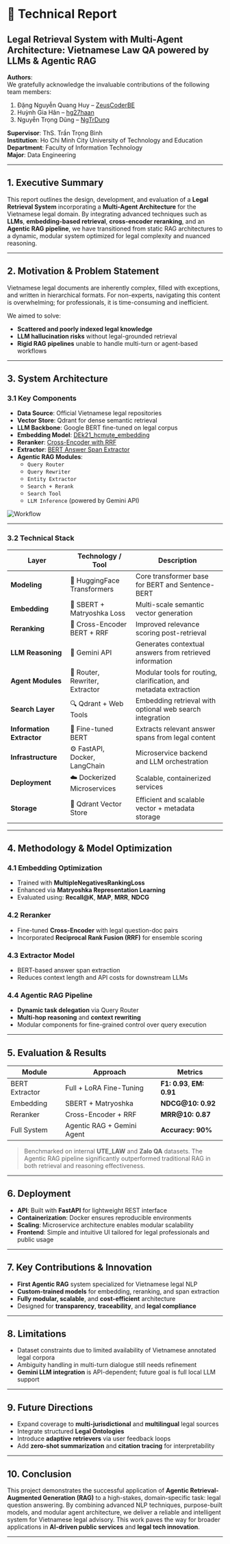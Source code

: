 # 📄 **Technical Report**

## Legal Retrieval System with Multi-Agent Architecture: Vietnamese Law QA powered by LLMs & Agentic RAG

**Authors**:  
We gratefully acknowledge the invaluable contributions of the following team members:

1. Đặng Nguyễn Quang Huy – [ZeusCoderBE](https://github.com/ZeusCoderBE)  
2. Huỳnh Gia Hân – [hg27haan](https://github.com/hg27haan)  
3. Nguyễn Trọng Dũng – [NgTrDung](https://github.com/NgTrDung)

**Supervisor**: ThS. Trần Trọng Bình  
**Institution**: Ho Chi Minh City University of Technology and Education  
**Department**: Faculty of Information Technology  
**Major**: Data Engineering

---

## 1. Executive Summary

This report outlines the design, development, and evaluation of a **Legal Retrieval System** incorporating a **Multi-Agent Architecture** for the Vietnamese legal domain. By integrating advanced techniques such as **LLMs**, **embedding-based retrieval**, **cross-encoder reranking**, and an **Agentic RAG pipeline**, we have transitioned from static RAG architectures to a dynamic, modular system optimized for legal complexity and nuanced reasoning.

---

## 2. Motivation & Problem Statement

Vietnamese legal documents are inherently complex, filled with exceptions, and written in hierarchical formats. For non-experts, navigating this content is overwhelming; for professionals, it is time-consuming and inefficient.

We aimed to solve:

- **Scattered and poorly indexed legal knowledge**
- **LLM hallucination risks** without legal-grounded retrieval
- **Rigid RAG pipelines** unable to handle multi-turn or agent-based workflows

---

## 3. System Architecture

### 3.1 Key Components

- **Data Source**: Official Vietnamese legal repositories
- **Vector Store**: Qdrant for dense semantic retrieval
- **LLM Backbone**: Google BERT fine-tuned on legal corpus
- **Embedding Model**: [DEk21_hcmute_embedding](https://huggingface.co/huyydangg/DEk21_hcmute_embedding)
- **Reranker**: [Cross-Encoder with RRF](https://huggingface.co/hghaan/rerank_model)
- **Extractor**: [BERT Answer Span Extractor](https://huggingface.co/huyydangg/bert_extract_full_fine-tuned)
- **Agentic RAG Modules**:
  - `Query Router`
  - `Query Rewriter`
  - `Entity Extractor`
  - `Search + Rerank`
  - `Search Tool`
  - `LLM Inference` (powered by Gemini API)

![Workflow](https://github.com/user-attachments/assets/69daefa3-937a-4f94-9b6f-9b888051c252)

---

### 3.2 Technical Stack

| Layer             | Technology / Tool                             | Description                                                                 |
|------------------|-----------------------------------------------|-----------------------------------------------------------------------------|
| **Modeling**      | 🤗 HuggingFace Transformers                   | Core transformer base for BERT and Sentence-BERT                           |
| **Embedding**     | 🧠 SBERT + Matryoshka Loss                    | Multi-scale semantic vector generation                                     |
| **Reranking**     | 🎯 Cross-Encoder BERT + RRF                   | Improved relevance scoring post-retrieval                                  |
| **LLM Reasoning** | 🔮 Gemini API                                 | Generates contextual answers from retrieved information                    |
| **Agent Modules** | 🤖 Router, Rewriter, Extractor                | Modular tools for routing, clarification, and metadata extraction          |
| **Search Layer**  | 🔍 Qdrant + Web Tools                         | Embedding retrieval with optional web search integration                   |
| **Information Extractor** | 🧾 Fine-tuned BERT                    | Extracts relevant answer spans from legal content                          |
| **Infrastructure**| ⚙️ FastAPI, Docker, LangChain                 | Microservice backend and LLM orchestration                                 |
| **Deployment**    | ☁️ Dockerized Microservices                  | Scalable, containerized services                                           |
| **Storage**       | 🧮 Qdrant Vector Store                         | Efficient and scalable vector + metadata storage                           |

---

## 4. Methodology & Model Optimization

### 4.1 Embedding Optimization

- Trained with **MultipleNegativesRankingLoss**
- Enhanced via **Matryoshka Representation Learning**
- Evaluated using: **Recall@K**, **MAP**, **MRR**, **NDCG**

### 4.2 Reranker

- Fine-tuned **Cross-Encoder** with legal question-doc pairs
- Incorporated **Reciprocal Rank Fusion (RRF)** for ensemble scoring

### 4.3 Extractor Model

- BERT-based answer span extraction
- Reduces context length and API costs for downstream LLMs

### 4.4 Agentic RAG Pipeline

- **Dynamic task delegation** via Query Router
- **Multi-hop reasoning** and **context rewriting**
- Modular components for fine-grained control over query execution

---

## 5. Evaluation & Results

| Module         | Approach                      | Metrics                         |
|----------------|-------------------------------|----------------------------------|
| BERT Extractor | Full + LoRA Fine-Tuning       | **F1: 0.93**, **EM: 0.91**       |
| Embedding      | SBERT + Matryoshka            | **NDCG@10: 0.92**                |
| Reranker       | Cross-Encoder + RRF           | **MRR@10: 0.87**                 |
| Full System    | Agentic RAG + Gemini Agent    | **Accuracy: 90%**                |

> Benchmarked on internal **UTE_LAW** and **Zalo QA** datasets. The Agentic RAG pipeline significantly outperformed traditional RAG in both retrieval and reasoning effectiveness.

---

## 6. Deployment

- **API**: Built with **FastAPI** for lightweight REST interface
- **Containerization**: Docker ensures reproducible environments
- **Scaling**: Microservice architecture enables modular scalability
- **Frontend**: Simple and intuitive UI tailored for legal professionals and public usage

---

## 7. Key Contributions & Innovation

- **First Agentic RAG** system specialized for Vietnamese legal NLP
- **Custom-trained models** for embedding, reranking, and span extraction
- **Fully modular, scalable**, and **cost-efficient** architecture
- Designed for **transparency**, **traceability**, and **legal compliance**

---

## 8. Limitations

- Dataset constraints due to limited availability of Vietnamese annotated legal corpora
- Ambiguity handling in multi-turn dialogue still needs refinement
- **Gemini LLM integration** is API-dependent; future goal is full local LLM support

---

## 9. Future Directions

- Expand coverage to **multi-jurisdictional** and **multilingual** legal sources
- Integrate structured **Legal Ontologies**
- Introduce **adaptive retrievers** via user feedback loops
- Add **zero-shot summarization** and **citation tracing** for interpretability

---

## 10. Conclusion

This project demonstrates the successful application of **Agentic Retrieval-Augmented Generation (RAG)** to a high-stakes, domain-specific task: legal question answering. By combining advanced NLP techniques, purpose-built models, and modular agent architecture, we deliver a reliable and intelligent system for Vietnamese legal advisory. This work paves the way for broader applications in **AI-driven public services** and **legal tech innovation**.

---
